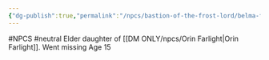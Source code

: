 ```yaml
---
{"dg-publish":true,"permalink":"/npcs/bastion-of-the-frost-lord/belma-farlight/"}
---
```


#NPCS #neutral
Elder daughter of [[DM ONLY/npcs/Orin Farlight\|Orin Farlight]]. Went missing
Age 15
